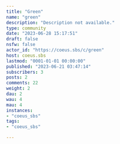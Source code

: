 ```yaml
---
title: "Green" 
name: "green"
description: "Description not available."
type: community
date: "2023-06-28 15:17:51"
draft: false
nsfw: false
actor_id: "https://coeus.sbs/c/green"
host: coeus.sbs
lastmod: "0001-01-01 00:00:00"
published: "2023-06-21 03:47:14"
subscribers: 3
posts: 2
comments: 22
weight: 2
dau: 2
wau: 4
mau: 4
instances:
- "coeus_sbs"
tags: 
- "coeus_sbs"

---
```

